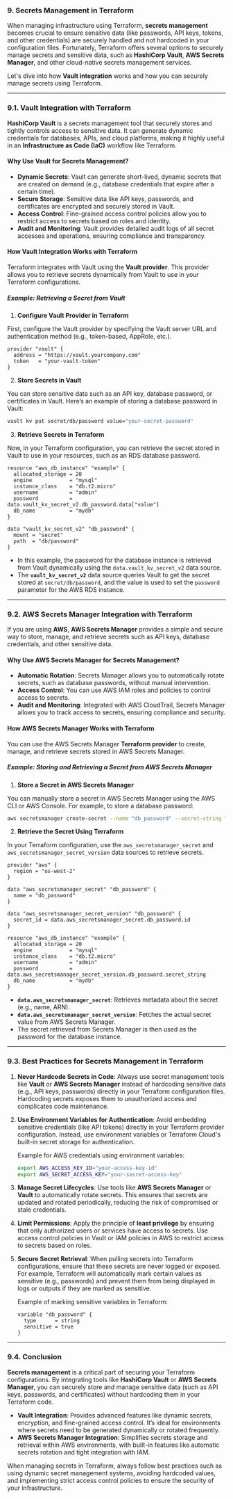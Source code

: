 ### **9. Secrets Management in Terraform**

When managing infrastructure using Terraform, **secrets management** becomes crucial to ensure sensitive data (like passwords, API keys, tokens, and other credentials) are securely handled and not hardcoded in your configuration files. Fortunately, Terraform offers several options to securely manage secrets and sensitive data, such as **HashiCorp Vault**, **AWS Secrets Manager**, and other cloud-native secrets management services.

Let's dive into how **Vault integration** works and how you can securely manage secrets using Terraform.

---

### **9.1. Vault Integration with Terraform**

**HashiCorp Vault** is a secrets management tool that securely stores and tightly controls access to sensitive data. It can generate dynamic credentials for databases, APIs, and cloud platforms, making it highly useful in an **Infrastructure as Code (IaC)** workflow like Terraform.

#### **Why Use Vault for Secrets Management?**
- **Dynamic Secrets**: Vault can generate short-lived, dynamic secrets that are created on demand (e.g., database credentials that expire after a certain time).
- **Secure Storage**: Sensitive data like API keys, passwords, and certificates are encrypted and securely stored in Vault.
- **Access Control**: Fine-grained access control policies allow you to restrict access to secrets based on roles and identity.
- **Audit and Monitoring**: Vault provides detailed audit logs of all secret accesses and operations, ensuring compliance and transparency.

#### **How Vault Integration Works with Terraform**

Terraform integrates with Vault using the **Vault provider**. This provider allows you to retrieve secrets dynamically from Vault to use in your Terraform configurations.

##### **Example: Retrieving a Secret from Vault**

1. **Configure Vault Provider in Terraform**

First, configure the Vault provider by specifying the Vault server URL and authentication method (e.g., token-based, AppRole, etc.).

```hcl
provider "vault" {
  address = "https://vault.yourcompany.com"
  token   = "your-vault-token"
}
```

2. **Store Secrets in Vault**

You can store sensitive data such as an API key, database password, or certificates in Vault. Here’s an example of storing a database password in Vault:

```bash
vault kv put secret/db/password value="your-secret-password"
```

3. **Retrieve Secrets in Terraform**

Now, in your Terraform configuration, you can retrieve the secret stored in Vault to use in your resources, such as an RDS database password.

```hcl
resource "aws_db_instance" "example" {
  allocated_storage = 20
  engine            = "mysql"
  instance_class    = "db.t2.micro"
  username          = "admin"
  password          = data.vault_kv_secret_v2.db_password.data["value"]
  db_name           = "mydb"
}

data "vault_kv_secret_v2" "db_password" {
  mount = "secret"
  path  = "db/password"
}
```

- In this example, the password for the database instance is retrieved from Vault dynamically using the `data.vault_kv_secret_v2` data source.
- The **`vault_kv_secret_v2`** data source queries Vault to get the secret stored at `secret/db/password`, and the value is used to set the `password` parameter for the AWS RDS instance.

---

### **9.2. AWS Secrets Manager Integration with Terraform**

If you are using **AWS**, **AWS Secrets Manager** provides a simple and secure way to store, manage, and retrieve secrets such as API keys, database credentials, and other sensitive data.

#### **Why Use AWS Secrets Manager for Secrets Management?**
- **Automatic Rotation**: Secrets Manager allows you to automatically rotate secrets, such as database passwords, without manual intervention.
- **Access Control**: You can use AWS IAM roles and policies to control access to secrets.
- **Audit and Monitoring**: Integrated with AWS CloudTrail, Secrets Manager allows you to track access to secrets, ensuring compliance and security.

#### **How AWS Secrets Manager Works with Terraform**

You can use the AWS Secrets Manager **Terraform provider** to create, manage, and retrieve secrets stored in AWS Secrets Manager.

##### **Example: Storing and Retrieving a Secret from AWS Secrets Manager**

1. **Store a Secret in AWS Secrets Manager**

You can manually store a secret in AWS Secrets Manager using the AWS CLI or AWS Console. For example, to store a database password:

```bash
aws secretsmanager create-secret --name "db_password" --secret-string "your-database-password"
```

2. **Retrieve the Secret Using Terraform**

In your Terraform configuration, use the `aws_secretsmanager_secret` and `aws_secretsmanager_secret_version` data sources to retrieve secrets.

```hcl
provider "aws" {
  region = "us-west-2"
}

data "aws_secretsmanager_secret" "db_password" {
  name = "db_password"
}

data "aws_secretsmanager_secret_version" "db_password" {
  secret_id = data.aws_secretsmanager_secret.db_password.id
}

resource "aws_db_instance" "example" {
  allocated_storage = 20
  engine            = "mysql"
  instance_class    = "db.t2.micro"
  username          = "admin"
  password          = data.aws_secretsmanager_secret_version.db_password.secret_string
  db_name           = "mydb"
}
```

- **`data.aws_secretsmanager_secret`**: Retrieves metadata about the secret (e.g., name, ARN).
- **`data.aws_secretsmanager_secret_version`**: Fetches the actual secret value from AWS Secrets Manager.
- The secret retrieved from Secrets Manager is then used as the password for the database instance.

---

### **9.3. Best Practices for Secrets Management in Terraform**

1. **Never Hardcode Secrets in Code**: Always use secret management tools like **Vault** or **AWS Secrets Manager** instead of hardcoding sensitive data (e.g., API keys, passwords) directly in your Terraform configuration files. Hardcoding secrets exposes them to unauthorized access and complicates code maintenance.
   
2. **Use Environment Variables for Authentication**: Avoid embedding sensitive credentials (like API tokens) directly in your Terraform provider configuration. Instead, use environment variables or Terraform Cloud's built-in secret storage for authentication.
   
   Example for AWS credentials using environment variables:

   ```bash
   export AWS_ACCESS_KEY_ID="your-access-key-id"
   export AWS_SECRET_ACCESS_KEY="your-secret-access-key"
   ```

3. **Manage Secret Lifecycles**: Use tools like **AWS Secrets Manager** or **Vault** to automatically rotate secrets. This ensures that secrets are updated and rotated periodically, reducing the risk of compromised or stale credentials.

4. **Limit Permissions**: Apply the principle of **least privilege** by ensuring that only authorized users or services have access to secrets. Use access control policies in Vault or IAM policies in AWS to restrict access to secrets based on roles.

5. **Secure Secret Retrieval**: When pulling secrets into Terraform configurations, ensure that these secrets are never logged or exposed. For example, Terraform will automatically mark certain values as sensitive (e.g., passwords) and prevent them from being displayed in logs or outputs if they are marked as sensitive.

   Example of marking sensitive variables in Terraform:

   ```hcl
   variable "db_password" {
     type      = string
     sensitive = true
   }
   ```

---

### **9.4. Conclusion**

**Secrets management** is a critical part of securing your Terraform configurations. By integrating tools like **HashiCorp Vault** or **AWS Secrets Manager**, you can securely store and manage sensitive data (such as API keys, passwords, and certificates) without hardcoding them in your Terraform code.

- **Vault Integration**: Provides advanced features like dynamic secrets, encryption, and fine-grained access control. It’s ideal for environments where secrets need to be generated dynamically or rotated frequently.
- **AWS Secrets Manager Integration**: Simplifies secrets storage and retrieval within AWS environments, with built-in features like automatic secrets rotation and tight integration with IAM.

When managing secrets in Terraform, always follow best practices such as using dynamic secret management systems, avoiding hardcoded values, and implementing strict access control policies to ensure the security of your infrastructure.